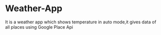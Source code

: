 # Weather-App
It is a weather app which shows temperature in auto mode,it gives data of all places using Google Place Api
